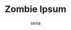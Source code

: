 ---
layout: ipsumpage

title: Zombie Ipsum
key: zombieipsum
description: "Frightful filler for your damned designs. Use as substitute for lorem ipsum for your most gruesome graphics. Sprinkle liberally with extra brains."
site: "http://zombieipsum.com/"
author: sena
collaborative: true
language:
  - name: English
    text:
        - "Zombies reversus ab inferno, nam malum cerebro"
        - "De carne animata corpora quaeritis."
        - "Summus sit​​, morbo vel maleficia?"
        - "De Apocalypsi undead dictum mauris."
        - "Hi mortuis soulless creaturas, imo monstra adventus vultus comedat cerebella viventium."
        - "Qui offenderit rapto, terribilem incessu."
        - "The voodoo sacerdos suscitat mortuos comedere carnem."
        - "Search for solum oculi eorum defunctis cerebro."
        - "Cum horribilem resurgere de sepulcris creaturis, sicut de iride et serpens."
        - "Pestilentia est haec ambulabat mortuos."
        - "Sicut malus voodoo."
        - "Aenean a dolor vulnerum aperire accedunt, mortui iam vivam."
        - "Qui tardius moveri, sed in magna copia sint terribiles legionis."
        - "Alii missing oculis aliorum sicut serpere crabs nostram."
        - "Putridi odores aere implent."
        - "Tremor est vivos magna."
        - "Expansis ulnis video missing carnem armis caeruleum in locis."
        - "A morbo amarus in auras."
        - "Nihil horum sagittis tincidunt, gelida portenta."
        - "The unleashed virus est, et iam mortui ambulabunt super terram."
        - "Souless mortuum oculos attonitos back zombies."
        - "An hoc incipere Clairvius Narcisse, an ante?"
        - "Is bello mundi z?"
        - "In omni memoria patriae religionis sunt diri undead historiarum."
        - "Golums, zombies et fascinati."
        - "Maleficia!"
        - "Vel a modern perhsaps morbi."
        - "A terrenti contagium."
        - "Forsitan illud Apocalypsi, vel malum poenae horrifying fecimus."
        - "Fit de nostra carne undead."
        - "Poenitentiam agite pœnitentiam!"
        - "Vivens mortua sunt apud nos."
        - "Ut fames cerebro enim carnis, viscera et organa viventium."
        - "Sicut spargit virus ad impetum, qui supersumus."
        - "Avium, canum, fugere ferae et infecti horrenda monstra."
        - "Videmus deformis horrenda daemonum."
        - "Panduntur portae inferi."
        - "Finis accedens sentio terrore perterritus et taedium."
        - "The horror, monstra significant finem."
        - "Terror sit unum superesse sentit, ut caro eaters caule nobis."
---